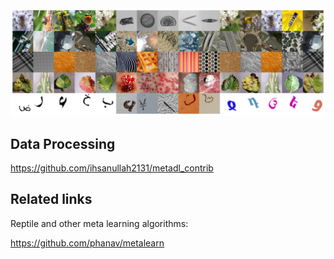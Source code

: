 <img src="fig/abstract_sample.png">


## Data Processing
https://github.com/ihsanullah2131/metadl_contrib


## Related links
Reptile and other meta learning algorithms:

https://github.com/phanav/metalearn
